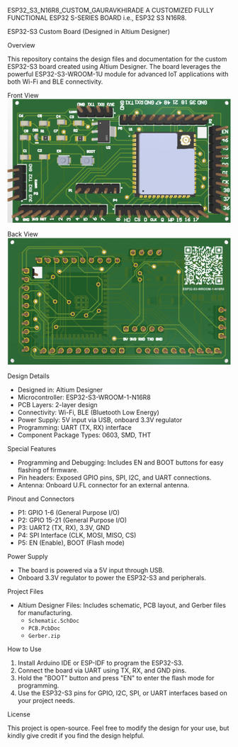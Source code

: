  ESP32_S3_N16R8_CUSTOM_GAURAVKHIRADE
A CUSTOMIZED FULLY FUNCTIONAL ESP32 S-SERIES BOARD i.e., ESP32 S3 N16R8.


 ESP32-S3 Custom Board (Designed in Altium Designer)

 Overview

This repository contains the design files and documentation for the custom ESP32-S3 board created using Altium Designer. The board leverages the powerful ESP32-S3-WROOM-1U module for advanced IoT applications with both Wi-Fi and BLE connectivity.

 Front View
![Front View](./FRONT_ESP32_S3.png)

 Back View
![Back View](./BACK_ESP32_S3.png)

 Design Details

- Designed in: Altium Designer
- Microcontroller: ESP32-S3-WROOM-1-N16R8
- PCB Layers: 2-layer design
- Connectivity: Wi-Fi, BLE (Bluetooth Low Energy)
- Power Supply: 5V input via USB, onboard 3.3V regulator
- Programming: UART (TX, RX) interface
- Component Package Types: 0603, SMD, THT

 Special Features
- Programming and Debugging: Includes EN and BOOT buttons for easy flashing of firmware.
- Pin headers: Exposed GPIO pins, SPI, I2C, and UART connections.
- Antenna: Onboard U.FL connector for an external antenna.

 Pinout and Connectors

- P1: GPIO 1-6 (General Purpose I/O)
- P2: GPIO 15-21 (General Purpose I/O)
- P3: UART2 (TX, RX), 3.3V, GND
- P4: SPI Interface (CLK, MOSI, MISO, CS)
- P5: EN (Enable), BOOT (Flash mode)

 Power Supply
- The board is powered via a 5V input through USB.
- Onboard 3.3V regulator to power the ESP32-S3 and peripherals.

 Project Files

- Altium Designer Files: Includes schematic, PCB layout, and Gerber files for manufacturing.
  - `Schematic.SchDoc`
  - `PCB.PcbDoc`
  - `Gerber.zip`
  
 How to Use

1. Install Arduino IDE or ESP-IDF  to program the ESP32-S3.
2. Connect the board via UART using TX, RX, and GND pins.
3. Hold the "BOOT" button and press "EN" to enter the flash mode for programming.
4. Use the ESP32-S3 pins for GPIO, I2C, SPI, or UART interfaces based on your project needs.

 License

This project is open-source. Feel free to modify the design for your use, but kindly give credit if you find the design helpful.
